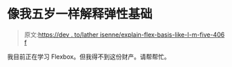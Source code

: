 # 像我五岁一样解释弹性基础

> 原文:[https://dev . to/lather isenne/explain-flex-basis-like-I-m-five-406 f](https://dev.to/latheresienne/explain-flex-basis-like-i-m-five-406f)

我目前正在学习 Flexbox。但我得不到这份财产。请帮帮忙。